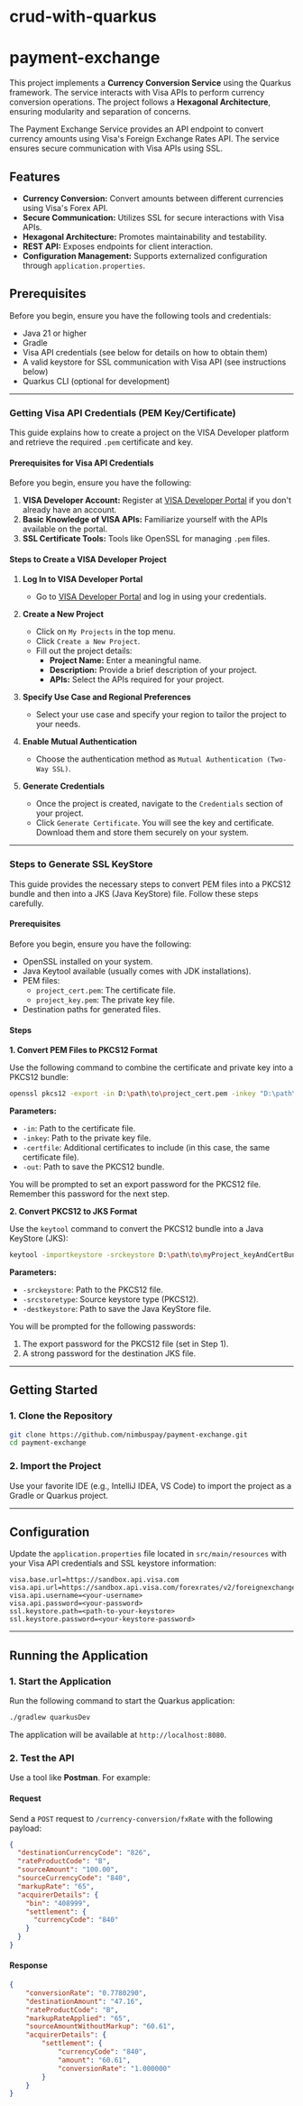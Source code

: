 # crud-with-quarkus
# payment-exchange

This project implements a **Currency Conversion Service** using the Quarkus framework. The service interacts with Visa APIs to perform currency conversion operations. The project follows a **Hexagonal Architecture**, ensuring modularity and separation of concerns.

The Payment Exchange Service provides an API endpoint to convert currency amounts using Visa's Foreign Exchange Rates API. The service ensures secure communication with Visa APIs using SSL.

## Features

- **Currency Conversion:** Convert amounts between different currencies using Visa's Forex API.
- **Secure Communication:** Utilizes SSL for secure interactions with Visa APIs.
- **Hexagonal Architecture:** Promotes maintainability and testability.
- **REST API:** Exposes endpoints for client interaction.
- **Configuration Management:** Supports externalized configuration through `application.properties`.

## Prerequisites

Before you begin, ensure you have the following tools and credentials:

- Java 21 or higher
- Gradle
- Visa API credentials (see below for details on how to obtain them)
- A valid keystore for SSL communication with Visa API (see instructions below)
- Quarkus CLI (optional for development)

---

### Getting Visa API Credentials (PEM Key/Certificate)

This guide explains how to create a project on the VISA Developer platform and retrieve the required `.pem` certificate and key.

#### Prerequisites for Visa API Credentials

Before you begin, ensure you have the following:

1. **VISA Developer Account:** Register at [VISA Developer Portal](https://developer.visa.com/) if you don't already have an account.
2. **Basic Knowledge of VISA APIs:** Familiarize yourself with the APIs available on the portal.
3. **SSL Certificate Tools:** Tools like OpenSSL for managing `.pem` files.

#### Steps to Create a VISA Developer Project

1. **Log In to VISA Developer Portal**
   - Go to [VISA Developer Portal](https://developer.visa.com/) and log in using your credentials.

2. **Create a New Project**
   - Click on `My Projects` in the top menu.
   - Click `Create a New Project`.
   - Fill out the project details:
     - **Project Name:** Enter a meaningful name.
     - **Description:** Provide a brief description of your project.
     - **APIs:** Select the APIs required for your project.

3. **Specify Use Case and Regional Preferences**
   - Select your use case and specify your region to tailor the project to your needs.

4. **Enable Mutual Authentication**
   - Choose the authentication method as `Mutual Authentication (Two-Way SSL)`.

5. **Generate Credentials**
   - Once the project is created, navigate to the `Credentials` section of your project.
   - Click `Generate Certificate`. You will see the key and certificate. Download them and store them securely on your system.

---

### Steps to Generate SSL KeyStore

This guide provides the necessary steps to convert PEM files into a PKCS12 bundle and then into a JKS (Java KeyStore) file. Follow these steps carefully.

#### Prerequisites

Before you begin, ensure you have the following:

- OpenSSL installed on your system.
- Java Keytool available (usually comes with JDK installations).
- PEM files:
  - `project_cert.pem`: The certificate file.
  - `project_key.pem`: The private key file.
- Destination paths for generated files.

#### Steps

**1. Convert PEM Files to PKCS12 Format**

Use the following command to combine the certificate and private key into a PKCS12 bundle:

```bash
openssl pkcs12 -export -in D:\path\to\project_cert.pem -inkey "D:\path\to\project_key.pem" -certfile D:\path\to\project_cert.pem -out D:\path\to\generate\myProject_keyAndCertBundle.p12
```

**Parameters:**

- `-in`: Path to the certificate file.
- `-inkey`: Path to the private key file.
- `-certfile`: Additional certificates to include (in this case, the same certificate file).
- `-out`: Path to save the PKCS12 bundle.

You will be prompted to set an export password for the PKCS12 file. Remember this password for the next step.

**2. Convert PKCS12 to JKS Format**

Use the `keytool` command to convert the PKCS12 bundle into a Java KeyStore (JKS):

```bash
keytool -importkeystore -srckeystore D:\path\to\myProject_keyAndCertBundle.p12 -srcstoretype PKCS12 -destkeystore D:\path\to\generate\myProject_keyAndCertBundle.jks
```

**Parameters:**

- `-srckeystore`: Path to the PKCS12 file.
- `-srcstoretype`: Source keystore type (PKCS12).
- `-destkeystore`: Path to save the Java KeyStore file.

You will be prompted for the following passwords:

1. The export password for the PKCS12 file (set in Step 1).
2. A strong password for the destination JKS file.

---

## Getting Started

### 1. Clone the Repository

```bash
git clone https://github.com/nimbuspay/payment-exchange.git
cd payment-exchange
```

### 2. Import the Project

Use your favorite IDE (e.g., IntelliJ IDEA, VS Code) to import the project as a Gradle or Quarkus project.

---

## Configuration

Update the `application.properties` file located in `src/main/resources` with your Visa API credentials and SSL keystore information:

```properties
visa.base.url=https://sandbox.api.visa.com
visa.api.url=https://sandbox.api.visa.com/forexrates/v2/foreignexchangerates
visa.api.username=<your-username>
visa.api.password=<your-password>
ssl.keystore.path=<path-to-your-keystore>
ssl.keystore.password=<your-keystore-password>
```

---

## Running the Application

### 1. Start the Application

Run the following command to start the Quarkus application:

```bash
./gradlew quarkusDev
```

The application will be available at `http://localhost:8080`.

### 2. Test the API

Use a tool like **Postman**. For example:

#### Request

Send a `POST` request to `/currency-conversion/fxRate` with the following payload:

```json
{
  "destinationCurrencyCode": "826",
  "rateProductCode": "B",
  "sourceAmount": "100.00",
  "sourceCurrencyCode": "840",
  "markupRate": "65",
  "acquirerDetails": {
    "bin": "408999",
    "settlement": {
      "currencyCode": "840"
    }
  }
}
```

#### Response

```json
{
    "conversionRate": "0.7780290",
    "destinationAmount": "47.16",
    "rateProductCode": "B",
    "markupRateApplied": "65",
    "sourceAmountWithoutMarkup": "60.61",
    "acquirerDetails": {
        "settlement": {
            "currencyCode": "840",
            "amount": "60.61",
            "conversionRate": "1.000000"
        }
    }
}
```

